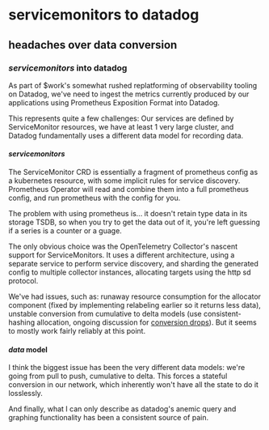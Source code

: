 # servicemonitors to datadog

## headaches over data conversion

### _servicemonitors_ into datadog

As part of $work's somewhat rushed replatforming of observability tooling on Datadog,
we've need to ingest the metrics currently produced by our applications
using Prometheus Exposition Format into Datadog.

This represents quite a few challenges:
Our services are defined by ServiceMonitor resources,
we have at least 1 very large cluster,
and Datadog fundamentally uses a different data model for recording data.

#### _servicemonitors_

The ServiceMonitor CRD is essentially a fragment of prometheus config as a kubernetes resource,
with some implicit rules for service discovery.
Prometheus Operator will read and combine them into a full prometheus config,
and run prometheus with the config for you.

The problem with using prometheus is... it doesn't retain type data in its storage TSDB,
so when you try to get the data out of it, you're left guessing if a series is a counter or a guage.

The only obvious choice was the OpenTelemetry Collector's nascent support for ServiceMonitors.
It uses a different architecture, using a separate service to perform service discovery,
and sharding the generated config to multiple collector instances,
allocating targets using the http sd protocol.

We've had issues, such as:
runaway resource consumption for the allocator component
(fixed by implementing relabeling earlier so it returns less data),
unstable conversion from cumulative to delta models
(use consistent-hashing allocation,
ongoing discussion for [conversion drops](https://github.com/open-telemetry/opentelemetry-collector-contrib/issues/20770)).
But it seems to mostly work fairly reliably at this point.

#### _data_ model

I think the biggest issue has been the very different data models:
we're going from pull to push, cumulative to delta.
This forces a stateful conversion in our network,
which inherently won't have all the state to do it losslessly.

And finally, what I can only describe as datadog's anemic query and graphing functionality
has been a consistent source of pain.
